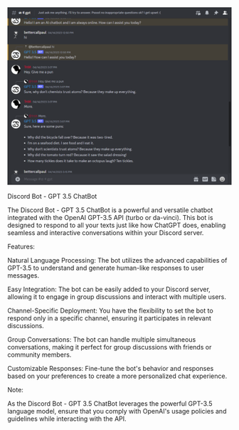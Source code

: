 <img src="Screenshot_1.png" alt="Screenshot 1">

Discord Bot - GPT 3.5 ChatBot


The Discord Bot - GPT 3.5 ChatBot is a powerful and versatile chatbot integrated with the OpenAI GPT-3.5 API (turbo or da-vinci). This bot is designed to respond to all your texts just like how ChatGPT does, enabling seamless and interactive conversations within your Discord server.


Features:

Natural Language Processing: The bot utilizes the advanced capabilities of GPT-3.5 to understand and generate human-like responses to user messages.

Easy Integration: The bot can be easily added to your Discord server, allowing it to engage in group discussions and interact with multiple users.

Channel-Specific Deployment: You have the flexibility to set the bot to respond only in a specific channel, ensuring it participates in relevant discussions.

Group Conversations: The bot can handle multiple simultaneous conversations, making it perfect for group discussions with friends or community members.

Customizable Responses: Fine-tune the bot's behavior and responses based on your preferences to create a more personalized chat experience.


Note:

As the Discord Bot - GPT 3.5 ChatBot leverages the powerful GPT-3.5 language model, ensure that you comply with OpenAI's usage policies and guidelines while interacting with the API.
